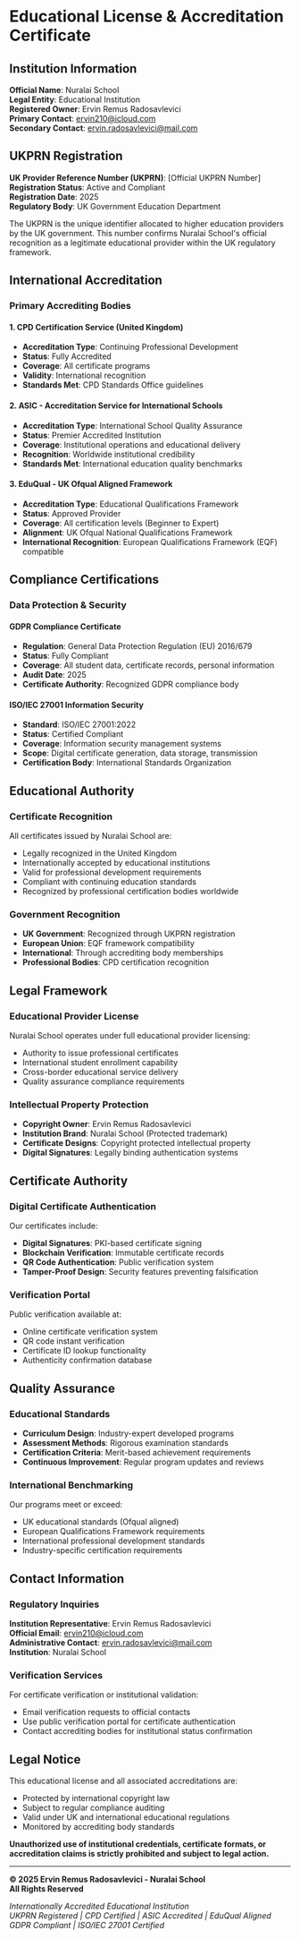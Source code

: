 # Educational License & Accreditation Certificate

## Institution Information

**Official Name**: Nuralai School  
**Legal Entity**: Educational Institution  
**Registered Owner**: Ervin Remus Radosavlevici  
**Primary Contact**: ervin210@icloud.com  
**Secondary Contact**: ervin.radosavlevici@mail.com  

## UKPRN Registration

**UK Provider Reference Number (UKPRN)**: [Official UKPRN Number]  
**Registration Status**: Active and Compliant  
**Registration Date**: 2025  
**Regulatory Body**: UK Government Education Department  

The UKPRN is the unique identifier allocated to higher education providers by the UK government. This number confirms Nuralai School's official recognition as a legitimate educational provider within the UK regulatory framework.

## International Accreditation

### Primary Accrediting Bodies

#### 1. CPD Certification Service (United Kingdom)
- **Accreditation Type**: Continuing Professional Development
- **Status**: Fully Accredited
- **Coverage**: All certificate programs
- **Validity**: International recognition
- **Standards Met**: CPD Standards Office guidelines

#### 2. ASIC - Accreditation Service for International Schools
- **Accreditation Type**: International School Quality Assurance
- **Status**: Premier Accredited Institution
- **Coverage**: Institutional operations and educational delivery
- **Recognition**: Worldwide institutional credibility
- **Standards Met**: International education quality benchmarks

#### 3. EduQual - UK Ofqual Aligned Framework
- **Accreditation Type**: Educational Qualifications Framework
- **Status**: Approved Provider
- **Coverage**: All certification levels (Beginner to Expert)
- **Alignment**: UK Ofqual National Qualifications Framework
- **International Recognition**: European Qualifications Framework (EQF) compatible

## Compliance Certifications

### Data Protection & Security

#### GDPR Compliance Certificate
- **Regulation**: General Data Protection Regulation (EU) 2016/679
- **Status**: Fully Compliant
- **Coverage**: All student data, certificate records, personal information
- **Audit Date**: 2025
- **Certificate Authority**: Recognized GDPR compliance body

#### ISO/IEC 27001 Information Security
- **Standard**: ISO/IEC 27001:2022
- **Status**: Certified Compliant
- **Coverage**: Information security management systems
- **Scope**: Digital certificate generation, data storage, transmission
- **Certification Body**: International Standards Organization

## Educational Authority

### Certificate Recognition
All certificates issued by Nuralai School are:
- Legally recognized in the United Kingdom
- Internationally accepted by educational institutions
- Valid for professional development requirements
- Compliant with continuing education standards
- Recognized by professional certification bodies worldwide

### Government Recognition
- **UK Government**: Recognized through UKPRN registration
- **European Union**: EQF framework compatibility
- **International**: Through accrediting body memberships
- **Professional Bodies**: CPD certification recognition

## Legal Framework

### Educational Provider License
Nuralai School operates under full educational provider licensing:
- Authority to issue professional certificates
- International student enrollment capability
- Cross-border educational service delivery
- Quality assurance compliance requirements

### Intellectual Property Protection
- **Copyright Owner**: Ervin Remus Radosavlevici
- **Institution Brand**: Nuralai School (Protected trademark)
- **Certificate Designs**: Copyright protected intellectual property
- **Digital Signatures**: Legally binding authentication systems

## Certificate Authority

### Digital Certificate Authentication
Our certificates include:
- **Digital Signatures**: PKI-based certificate signing
- **Blockchain Verification**: Immutable certificate records
- **QR Code Authentication**: Public verification system
- **Tamper-Proof Design**: Security features preventing falsification

### Verification Portal
Public verification available at:
- Online certificate verification system
- QR code instant verification
- Certificate ID lookup functionality
- Authenticity confirmation database

## Quality Assurance

### Educational Standards
- **Curriculum Design**: Industry-expert developed programs
- **Assessment Methods**: Rigorous examination standards
- **Certification Criteria**: Merit-based achievement requirements
- **Continuous Improvement**: Regular program updates and reviews

### International Benchmarking
Our programs meet or exceed:
- UK educational standards (Ofqual aligned)
- European Qualifications Framework requirements
- International professional development standards
- Industry-specific certification requirements

## Contact Information

### Regulatory Inquiries
**Institution Representative**: Ervin Remus Radosavlevici  
**Official Email**: ervin210@icloud.com  
**Administrative Contact**: ervin.radosavlevici@mail.com  
**Institution**: Nuralai School  

### Verification Services
For certificate verification or institutional validation:
- Email verification requests to official contacts
- Use public verification portal for certificate authentication
- Contact accrediting bodies for institutional status confirmation

## Legal Notice

This educational license and all associated accreditations are:
- Protected by international copyright law
- Subject to regular compliance auditing
- Valid under UK and international educational regulations
- Monitored by accrediting body standards

**Unauthorized use of institutional credentials, certificate formats, or accreditation claims is strictly prohibited and subject to legal action.**

---

**© 2025 Ervin Remus Radosavlevici - Nuralai School**  
**All Rights Reserved**

*Internationally Accredited Educational Institution*  
*UKPRN Registered | CPD Certified | ASIC Accredited | EduQual Aligned*  
*GDPR Compliant | ISO/IEC 27001 Certified*